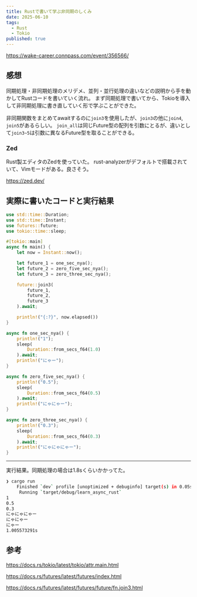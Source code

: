 ```yaml
---
title: Rustで書いて学ぶ非同期のしくみ
date: 2025-06-10
tags:
  - Rust
  - Tokio
published: true
---
```

https://wake-career.connpass.com/event/356566/

## 感想

同期処理・非同期処理のメリデメ、並列・並行処理の違いなどの説明から手を動かしてRustコードを書いていく流れ。
まず同期処理で書いてから、Tokioを導入して非同期処理に書き直していく形で学ぶことができた。

非同期関数をまとめてawaitするのに`join3`を使用したが、`join3`の他に`join4`, `join5`があるらしい。
`join_all`は同じFuture型の配列を引数にとるが、違いとして`join3~5`は引数に異なるFuture型を取ることができる。

### Zed

Rust製エディタのZedを使っていた。
rust-analyzerがデフォルトで搭載されていて、Vimモードがある。良さそう。

https://zed.dev/

## 実際に書いたコードと実行結果

```rs:src/main.rs
use std::time::Duration;
use std::time::Instant;
use futures::future;
use tokio::time::sleep;

#[tokio::main]
async fn main() {
    let now = Instant::now();

    let future_1 = one_sec_nya();
    let future_2 = zero_five_sec_nya();
    let future_3 = zero_three_sec_nya();

    future::join3(
        future_1,
        future_2,
        future_3
    ).await;

    println!("{:?}", now.elapsed())
}

async fn one_sec_nya() {
    println!("1");
    sleep(
        Duration::from_secs_f64(1.0)
    ).await;
    println!("にゃー");
}

async fn zero_five_sec_nya() {
    println!("0.5");
    sleep(
        Duration::from_secs_f64(0.5)
    ).await;
    println!("にゃにゃー");
}

async fn zero_three_sec_nya() {
    println!("0.3");
    sleep(
        Duration::from_secs_f64(0.3)
    ).await;
    println!("にゃにゃにゃー");
}
```

---

実行結果。同期処理の場合は1.8sくらいかかってた。

```sh
❯ cargo run
    Finished `dev` profile [unoptimized + debuginfo] target(s) in 0.05s
     Running `target/debug/learn_async_rust`
1
0.5
0.3
にゃにゃにゃー
にゃにゃー
にゃー
1.005573291s
```

## 参考
https://docs.rs/tokio/latest/tokio/attr.main.html

https://docs.rs/futures/latest/futures/index.html

https://docs.rs/futures/latest/futures/future/fn.join3.html